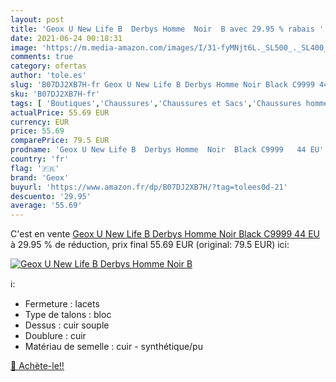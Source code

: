 ```yaml
---
layout: post
title: 'Geox U New Life B  Derbys Homme  Noir  B avec 29.95 % rabais '
date: 2021-06-24 00:18:31
image: 'https://m.media-amazon.com/images/I/31-fyMNjt6L._SL500_._SL400_.jpg'
comments: true
category: ofertas
author: 'tole.es'
slug: 'B07DJ2XB7H-fr Geox U New Life B Derbys Homme Noir Black C9999 44 EU'
sku: 'B07DJ2XB7H-fr'
tags: [ 'Boutiques','Chaussures','Chaussures et Sacs','Chaussures homme','Custom Stores','Oxfords et Derbies homme','geox', ]
actualPrice: 55.69 EUR
currency: EUR
price: 55.69
comparePrice: 79.5 EUR
prodname: 'Geox U New Life B  Derbys Homme  Noir  Black C9999   44 EU'
country: 'fr'
flag: '🇫🇷'
brand: 'Geox'
buyurl: 'https://www.amazon.fr/dp/B07DJ2XB7H/?tag=tolees0d-21'
descuento: '29.95'
average: '55.69'
---
```


C'est en vente [Geox U New Life B  Derbys Homme  Noir  Black C9999   44 EU](https://www.amazon.fr/dp/B07DJ2XB7H/?tag=tolees0d-21)  à  29.95 % de réduction, prix final  55.69 EUR (original: 79.5 EUR) ici:

[![Geox U New Life B  Derbys Homme  Noir  B](https://m.media-amazon.com/images/I/31-fyMNjt6L._SL500_._SL400_.jpg)](https://www.amazon.fr/dp/B07DJ2XB7H/?tag=tolees0d-21)

ℹ️:

- Fermeture : lacets
- Type de talons : bloc
- Dessus : cuir souple
- Doublure : cuir
- Matériau de semelle : cuir - synthétique/pu

[🛒 Achète-le!!](https://www.amazon.fr/dp/B07DJ2XB7H/?tag=tolees0d-21)
